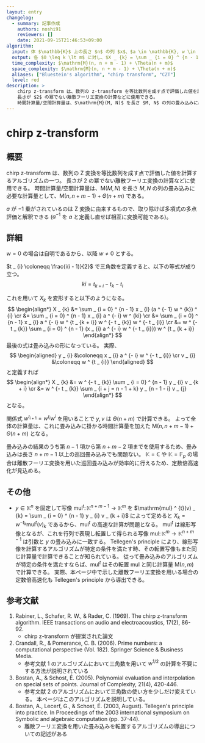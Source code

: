 ```yaml
---
layout: entry
changelog:
  - summary: 記事作成
    authors: noshi91
    reviewers: []
    date: 2021-09-15T21:46:53+09:00
algorithm:
  input: 体 $\mathbb{K}$ 上の長さ $n$ の列 $x$、$a \in \mathbb{K}, w \in \mathbb{K}$、整数 $m$
  output: 各 $0 \leq k \lt m$ に対し、$X _ {k} = \sum _ {i = 0} ^ {n - 1} x _ {i} (a ^ {- 1} w ^ {k}) ^ {i}$
  time_complexity: $\mathrm{M}(n, n + m - 1) + \Theta(n + m)$
  space_complexity: $\mathrm{M}(n, n + m - 1) + \Theta(n + m)$
  aliases: ["Bluestein's algorithm", "chirp transform", "CZT"]
  level: red
description: >
    chirp z-transform は、数列の z-transform を等比数列を成す点で評価した値を計算するアルゴリズムの一つ。
    長さが $2$ の冪でない離散フーリエ変換の計算などに使用できる。
    時間計算量/空間計算量は、$\mathrm{M}(M, N)$ を長さ $M, N$ の列の畳み込みに必要な計算量として、$\mathrm{M}(n, n + m - 1) + \Theta(n + m)$ である。
---
```


# chirp z-transform

## 概要

chirp z-transform は、数列の Z 変換を等比数列を成す点で評価した値を計算するアルゴリズムの一つ。
長さが $2$ の冪でない離散フーリエ変換の計算などに使用できる。
時間計算量/空間計算量は、$\mathrm{M}(M, N)$ を長さ $M, N$ の列の畳み込みに必要な計算量として、$\mathrm{M}(n, n + m - 1) + \Theta(n + m)$ である。

$a$ が $- 1$ 乗がされているのは Z 変換に由来するもので、取り除けば多項式の多点評価と解釈できる ($a ^ {- 1}$ を $a$ と定義し直せば相互に変換可能である)。

## 詳細

$w = 0$ の場合は自明であるから、以降 $w \neq 0$ とする。

$t _ {i} \coloneqq \frac{i(i - 1)}{2}$ で三角数を定義すると、以下の等式が成り立つ。
$$
  ki = t _ {k + i} - t _ {k} - t _ {i}
$$

これを用いて $X _ {k}$ を変形すると以下のようになる。
$$ \begin{align*}
  X _ {k}
  &= \sum _ {i = 0} ^ {n - 1} x _ {i} (a ^ {- 1} w ^ {k}) ^ {i} \cr
  &= \sum _ {i = 0} ^ {n - 1} x _ {i} a ^ {- i} w ^ {ki} \cr
  &= \sum _ {i = 0} ^ {n - 1} x _ {i} a ^ {- i} w ^ {t _ {k + i}} w ^ {- t _ {k}} w ^ {- t _ {i}} \cr
  &= w ^ {- t _ {k}} \sum _ {i = 0} ^ {n - 1} (x _ {i} a ^ {- i} w ^ {- t _ {i}}) w ^ {t _ {k + i}}
\end{align*} $$
最後の式は畳み込みの形になっている。
実際、
$$ \begin{aligned}
  y _ {i} &\coloneqq x _ {i} a ^ {- i} w ^ {- t _ {i}} \cr
  v _ {i} &\coloneqq w ^ {t _ {i}}
\end{aligned} $$
と定義すれば
$$ \begin{align*}
  X _ {k}
  &= w ^ {- t _ {k}} \sum _ {i = 0} ^ {n - 1} y _ {i} v _ {k + i} \cr
  &= w ^ {- t _ {k}} \sum _ {i + j = n - 1 + k} y _ {n - 1 - i} v _ {j}
\end{align*} $$
となる。

関係式 $w ^ {t _ {i + 1}} = w ^ {t _ {i}} w ^ {i}$ を用いることで $y, v$ は $\Theta(n + m)$ で計算できる。
よって全体の計算量は、これに畳み込みに掛かる時間計算量を加えた $\mathrm{M}(n, n + m - 1) + \Theta(n + m)$ となる。

畳み込みの結果のうち第 $n - 1$ 項から第 $n + m - 2$ 項までを使用するため、畳み込みは長さ $n + m - 1$ 以上の巡回畳み込みでも問題ない。
$\mathbb{K} = \mathbb{C}$ や $\mathbb{K} = \mathbb{F} _ {p}$ の場合は離散フーリエ変換を用いた巡回畳み込みが効率的に行えるため、定数倍高速化が見込める。

## その他

-   $y \in \mathbb{K} ^ {n}$ を固定して写像 $\mathrm{mul} ^ {t} \colon \mathbb{K} ^ {n + m - 1} \to \mathbb{K} ^ {m}$ を $\mathrm{mul} ^ {t}(v) _ {k} = \sum _ {i = 0} ^ {n - 1} y _ {i} v _ {k + i}$ によって定めると $X _ {k} = w ^ {- t _ {k}} \mathrm{mul} ^ {t} (v) _ {k}$ であるから、$\mathrm{mul} ^ {t}$ の高速な計算が問題となる。
    $\mathrm{mul} ^ {t}$ は線形写像となるが、これを行列で表現し転置して得られる写像 $\mathrm{mul} \colon \mathbb{K} ^ {m} \to \mathbb{K} ^ {n + m - 1}$ は引数と $y$ の畳み込みに一致する。
    Tellegen's principle により、線形写像を計算するアルゴリズムが特定の条件を満たす時、その転置写像もまた同じ計算量で計算できることが知られている。
    従って畳み込みのアルゴリズムが特定の条件を満たすならば、$\mathrm{mul} ^ {t}$ はその転置 $\mathrm{mul}$ と同じ計算量 $\mathrm{M}(n, m)$ で計算できる。
    実際、本ページ中で示した離散フーリエ変換を用いる場合の定数倍高速化も Tellegen's principle から導出できる。

## 参考文献

1.  Rabiner, L., Schafer, R. W., & Rader, C. (1969). The chirp z-transform algorithm. IEEE transactions on audio and electroacoustics, 17(2), 86-92.
    -   chirp z-transform が提案された論文
1.  Crandall, R., & Pomerance, C. B. (2006). Prime numbers: a computational perspective (Vol. 182). Springer Science & Business Media.
    -   参考文献 1 のアルゴリズムにおいて三角数を用いて $w ^ {1 / 2}$ の計算を不要にする方法が説明されている
1.  Bostan, A., & Schost, É. (2005). Polynomial evaluation and interpolation on special sets of points. Journal of Complexity, 21(4), 420-446.
    -   参考文献 2 のアルゴリズムにおいて三角数の使い方を少しだけ変えている。
        本ページはこのアルゴリズムを説明している。
1.  Bostan, A., Lecerf, G., & Schost, É. (2003, August). Tellegen's principle into practice. In Proceedings of the 2003 international symposium on Symbolic and algebraic computation (pp. 37-44).
    -   離散フーリエ変換を用いた畳み込みを転置するアルゴリズムの導出についての記述がある
